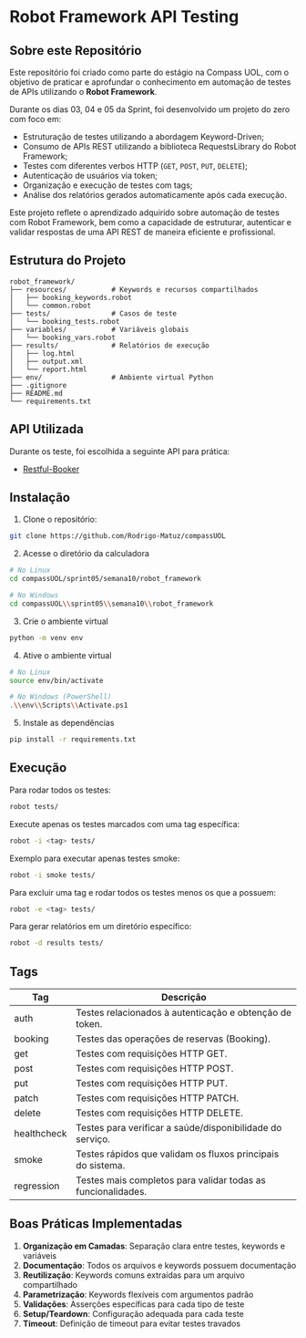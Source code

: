 # Robot Framework API Testing

## Sobre este Repositório

Este repositório foi criado como parte do estágio na Compass UOL, com o objetivo
de praticar e aprofundar o conhecimento em automação de testes de APIs
utilizando o **Robot Framework**.

Durante os dias 03, 04 e 05 da Sprint, foi desenvolvido um projeto
do zero com foco em:

- Estruturação de testes utilizando a abordagem Keyword-Driven;
- Consumo de APIs REST utilizando a biblioteca RequestsLibrary do Robot Framework;
- Testes com diferentes verbos HTTP (`GET`, `POST`, `PUT`, `DELETE`);
- Autenticação de usuários via token;
- Organização e execução de testes com tags;
- Análise dos relatórios gerados automaticamente após cada execução.

Este projeto reflete o aprendizado adquirido sobre automação de testes com
Robot Framework, bem como a capacidade de estruturar, autenticar e
validar respostas de uma API REST de maneira eficiente e profissional.

## Estrutura do Projeto

```
robot_framework/
├── resources/           # Keywords e recursos compartilhados
│   ├── booking_keywords.robot
│   └── common.robot
├── tests/               # Casos de teste
│   └── booking_tests.robot
├── variables/           # Variáveis globais
│   └── booking_vars.robot
├── results/             # Relatórios de execução
│   ├── log.html
│   ├── output.xml
│   └── report.html
├── env/                 # Ambiente virtual Python
├── .gitignore
├── README.md
└── requirements.txt
```

## API Utilizada

Durante os teste, foi escolhida a seguinte API para prática:

- [Restful-Booker](https://restful-booker.herokuapp.com/apidoc/index.html)

## Instalação

1. Clone o repositório:
```bash
git clone https://github.com/Rodrigo-Matuz/compassUOL
```

2. Acesse o diretório da calculadora
```bash
# No Linux
cd compassUOL/sprint05/semana10/robot_framework

# No Windows
cd compassUOL\\sprint05\\semana10\\robot_framework
```

3. Crie o ambiente virtual
```bash
python -m venv env
```

4. Ative o ambiente virtual
```bash
# No Linux
source env/bin/activate

# No Windows (PowerShell)
.\\env\\Scripts\\Activate.ps1
```

5. Instale as dependências
```bash
pip install -r requirements.txt
```

## Execução

Para rodar todos os testes:
```bash
robot tests/
```

Execute apenas os testes marcados com uma tag específica:
```bash
robot -i <tag> tests/
```

Exemplo para executar apenas testes smoke:
```bash
robot -i smoke tests/
```

Para excluir uma tag e rodar todos os testes menos os que a possuem:
```bash
robot -e <tag> tests/
```

Para gerar relatórios em um diretório específico:
```bash
robot -d results tests/
```

## Tags

| Tag         | Descrição                                                   |
|-------------|-------------------------------------------------------------|
| auth        | Testes relacionados à autenticação e obtenção de token.     |
| booking     | Testes das operações de reservas (Booking).                 |
| get         | Testes com requisições HTTP GET.                            |
| post        | Testes com requisições HTTP POST.                           |
| put         | Testes com requisições HTTP PUT.                            |
| patch       | Testes com requisições HTTP PATCH.                          |
| delete      | Testes com requisições HTTP DELETE.                         |
| healthcheck | Testes para verificar a saúde/disponibilidade do serviço.   |
| smoke       | Testes rápidos que validam os fluxos principais do sistema. |
| regression  | Testes mais completos para validar todas as funcionalidades.|

## Boas Práticas Implementadas

1. **Organização em Camadas**: Separação clara entre testes, keywords e variáveis
2. **Documentação**: Todos os arquivos e keywords possuem documentação
3. **Reutilização**: Keywords comuns extraídas para um arquivo compartilhado
4. **Parametrização**: Keywords flexíveis com argumentos padrão
5. **Validações**: Asserções específicas para cada tipo de teste
6. **Setup/Teardown**: Configuração adequada para cada teste
7. **Timeout**: Definição de timeout para evitar testes travados